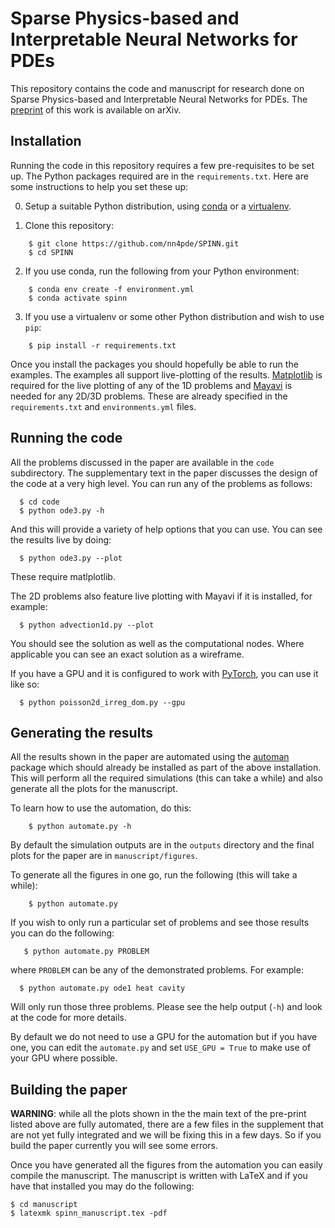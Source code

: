 # Sparse Physics-based and Interpretable Neural Networks for PDEs

This repository contains the code and manuscript for research done on Sparse
Physics-based and Interpretable Neural Networks for PDEs. The
[preprint](https://arxiv.org/abs/2102.13037) of this work is available on
arXiv.


## Installation

Running the code in this repository requires a few pre-requisites to be set
up. The Python packages required are in the `requirements.txt`. Here are some
instructions to help you set these up:

0. Setup a suitable Python distribution, using [conda](https://conda.io) or a
   [virtualenv](https://virtualenv.pypa.io/).

1. Clone this repository:
```
    $ git clone https://github.com/nn4pde/SPINN.git
    $ cd SPINN
```

2. If you use conda, run the following from your Python environment:
```
    $ conda env create -f environment.yml
    $ conda activate spinn
```

3. If you use a virtualenv or some other Python distribution and wish to use `pip`:
```
    $ pip install -r requirements.txt
```

Once you install the packages you should hopefully be able to run the
examples. The examples all support live-plotting of the results.
[Matplotlib](https://matplotlib.org) is required for the live plotting of any
of the 1D problems and [Mayavi](https://docs.enthought.com/mayavi/mayavi/) is
needed for any 2D/3D problems. These are already specified in the
`requirements.txt` and `environments.yml` files.


## Running the code

All the problems discussed in the paper are available in the `code`
subdirectory. The supplementary text in the paper discusses the design of the
code at a very high level.  You can run any of the problems as follows:
```
  $ cd code
  $ python ode3.py -h
```

And this will provide a variety of help options that you can use. You can see
the results live by doing:
```
  $ python ode3.py --plot
```
These require matlplotlib.

The 2D problems also feature live plotting with Mayavi if it is installed, for
example:
```
  $ python advection1d.py --plot
```
You should see the solution as well as the computational nodes.  Where
applicable you can see an exact solution as a wireframe.

If you have a GPU and it is configured to work with
[PyTorch](https://pytorch.org/), you can use it like so:
```
  $ python poisson2d_irreg_dom.py --gpu
```


## Generating the results

All the results shown in the paper are automated using the
[automan](https://automan.readthedocs.io) package which should already be
installed as part of the above installation. This will perform all the
required simulations (this can take a while) and also generate all the plots
for the manuscript.

To learn how to use the automation, do this:
```
    $ python automate.py -h
```

By default the simulation outputs are in the `outputs` directory and the
final plots for the paper are in `manuscript/figures`.

To generate all the figures in one go, run the following (this will take a while):
```
    $ python automate.py
```

If you wish to only run a particular set of problems and see those results you
can do the following:
```
   $ python automate.py PROBLEM
```

where `PROBLEM` can be any of the demonstrated problems.  For example:

```
  $ python automate.py ode1 heat cavity
```

Will only run those three problems. Please see the help output (`-h`) and look
at the code for more details.

By default we do not need to use a GPU for the automation but if you have one,
you can edit the `automate.py` and set `USE_GPU = True` to make use of your
GPU where possible.



## Building the paper

**WARNING**: while all the plots shown in the the main text of the pre-print
listed above are fully automated, there are a few files in the supplement that
are not yet fully integrated and we will be fixing this in a few days. So if
you build the paper currently you will see some errors.

Once you have generated all the figures from the automation you can easily
compile the manuscript. The manuscript is written with LaTeX and if you have
that installed you may do the following:

```
$ cd manuscript
$ latexmk spinn_manuscript.tex -pdf
```
